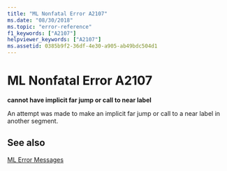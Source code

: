 ```yaml
---
title: "ML Nonfatal Error A2107"
ms.date: "08/30/2018"
ms.topic: "error-reference"
f1_keywords: ["A2107"]
helpviewer_keywords: ["A2107"]
ms.assetid: 0385b9f2-36df-4e30-a905-ab49bdc504d1
---
```

# ML Nonfatal Error A2107

**cannot have implicit far jump or call to near label**

An attempt was made to make an implicit far jump or call to a near label in another segment.

## See also

[ML Error Messages](../../assembler/masm/ml-error-messages.md)<br/>